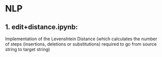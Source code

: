 # NLP
## 1. edit+distance.ipynb:
Implementation of the Levenshtein Distance (which calculates the number of steps (insertions, deletions or substitutions) required to go from source string to target string) 
